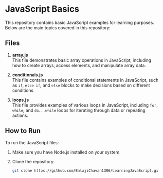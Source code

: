 # JavaScript Basics

This repository contains basic JavaScript examples for learning purposes. Below are the main topics covered in this repository:

## Files

1. **array.js**  
   This file demonstrates basic array operations in JavaScript, including how to create arrays, access elements, and manipulate array data.

2. **conditionals.js**  
   This file contains examples of conditional statements in JavaScript, such as `if`, `else if`, and `else` blocks to make decisions based on different conditions.

3. **loops.js**  
   This file provides examples of various loops in JavaScript, including `for`, `while`, and `do...while` loops for iterating through data or repeating actions.

## How to Run

To run the JavaScript files:

1. Make sure you have Node.js installed on your system.

2. Clone the repository:

   ```bash
   git clone https://github.com/BalajiChavan1306/LearningJavaScript.git
